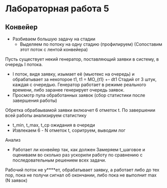 # Лабораторная работа 5
## Конвейер
    
* Разбиваем большую задачу на стадии
    * Выделяем по потоку на одну стадию (профилируем)
    (Сопоставим этот поток с лентой конвейера)

Пусть существует некий генератор, поставляющий заявки в систему, в очередь I потока.
* I поток, видя заявку, изымает её (мьютекс на очередь) и обрабатывает за некоторое t1, t1 = MO_{t1} +- dt1
Стадий от 3 штук, каждая с очередью.
Генератор работает в режиме реального времени, либо заранее генерирует очередь заявок.
* Просмотр пула обработанных заявок (сбор статистики после завершения работы)

Обретка обрабаывамой заявки вклюачет 6 отметок t. По завершении всей работы анализируем статистику
* t_min, t_max, t_ср ожидания в очереди
* Извлекаем 6 - N отметок t, соритруем, выводим лог

Анализ
* Работает ли конвейер так, как должен
Замеряем t_шаговое и оцениваем во сколько раз ускорили работу по сравнению с последовательным решением всех задачи.

Рабочий поток не у****ет, обрабатывает заявку, а работает либо до тех пор, пока не получи сигнал об окончании, либо пока не выполнит max (N заявок)

